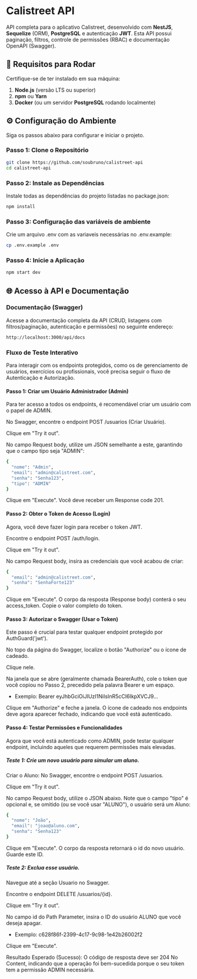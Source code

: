 # Calistreet API

API completa para o aplicativo Calistreet, desenvolvido com **NestJS**, **Sequelize** (ORM), **PostgreSQL** e autenticação **JWT**. 
Esta API possui paginação, filtros, controle de permissões (RBAC) e documentação OpenAPI (Swagger).

## 🚀 Requisitos para Rodar

Certifique-se de ter instalado em sua máquina:

1.  **Node.js** (versão LTS ou superior)
2.  **npm** ou **Yarn**
3.  **Docker** (ou um servidor **PostgreSQL** rodando localmente)

## ⚙️ Configuração do Ambiente

Siga os passos abaixo para configurar e iniciar o projeto.

### Passo 1: Clone o Repositório

```bash
git clone https://github.com/soubruno/calistreet-api
cd calistreet-api
```

### Passo 2: Instale as Dependências

Instale todas as dependências do projeto listadas no package.json:

```bash
npm install
```

### Passo 3: Configuração das variáveis de ambiente

Crie um arquivo .env com as variaveis necessárias no .env.example:

```bash
cp .env.example .env
```

### Passo 4: Inicie a Aplicação

```bash
npm start dev
```

## 🌐 Acesso à API e Documentação

### Documentação (Swagger)

Acesse a documentação completa da API (CRUD, listagens com filtros/paginação, autenticação e permissões) no seguinte endereço:

```bash
http://localhost:3000/api/docs
```

### Fluxo de Teste Interativo

Para interagir com os endpoints protegidos, como os de gerenciamento de usuários, exercícios ou profissionais, você precisa seguir o fluxo de Autenticação e Autorização.

#### Passo 1: Criar um Usuário Administrador (Admin)

Para ter acesso a todos os endpoints, é recomendável criar um usuário com o papel de ADMIN.

No Swagger, encontre o endpoint POST /usuarios (Criar Usuário).

Clique em "Try it out".

No campo Request body, utilize um JSON semelhante a este, garantindo que o campo tipo seja "ADMIN":

```bash
{
  "nome": "Admin",
  "email": "admin@calistreet.com",
  "senha": "Senha123",
  "tipo": "ADMIN" 
}
```

Clique em "Execute". Você deve receber um Response code 201.

#### Passo 2: Obter o Token de Acesso (Login)

Agora, você deve fazer login para receber o token JWT.

Encontre o endpoint POST /auth/login.

Clique em "Try it out".

No campo Request body, insira as credenciais que você acabou de criar:

```bash
{
  "email": "admin@calistreet.com",
  "senha": "SenhaForte123"
}
```

Clique em "Execute". O corpo da resposta (Response body) conterá o seu access_token. Copie o valor completo do token.

#### Passo 3: Autorizar o Swagger (Usar o Token)

Este passo é crucial para testar qualquer endpoint protegido por AuthGuard('jwt').

No topo da página do Swagger, localize o botão "Authorize" ou o ícone de cadeado.

Clique nele.

Na janela que se abre (geralmente chamada BearerAuth), cole o token que você copiou no Passo 2, precedido pela palavra Bearer e um espaço.

 - Exemplo: Bearer eyJhbGciOiJIUzI1NiIsInR5cCI6IkpXVCJ9...

Clique em "Authorize" e feche a janela. O ícone de cadeado nos endpoints deve agora aparecer fechado, indicando que você está autenticado.

#### Passo 4: Testar Permissões e Funcionalidades

Agora que você está autenticado como ADMIN, pode testar qualquer endpoint, incluindo aqueles que requerem permissões mais elevadas.

##### Teste 1: Crie um novo usuário para simular um aluno.

Criar o Aluno:
No Swagger, encontre o endpoint POST /usuarios.

Clique em "Try it out".

No campo Request body, utilize o JSON abaixo. Note que o campo "tipo" é opcional e, se omitido (ou se você usar "ALUNO"), o usuário será um Aluno: 

```bash
{
  "nome": "João",
  "email": "joao@aluno.com",
  "senha": "Senha123"
}
```
Clique em "Execute". O corpo da resposta retornará o id do novo usuário. Guarde este ID.

##### Teste 2: Exclua esse usuário.

Navegue até a seção Usuario no Swagger.

Encontre o endpoint DELETE /usuarios/{id}.

Clique em "Try it out".

No campo id do Path Parameter, insira o ID do usuário ALUNO que você deseja apagar.

 - Exemplo: c628f86f-2399-4c17-9c98-1e42b26002f2

Clique em "Execute".

Resultado Esperado (Sucesso): O código de resposta deve ser 204 No Content, indicando que a operação foi bem-sucedida porque o seu token tem a permissão ADMIN necessária.
